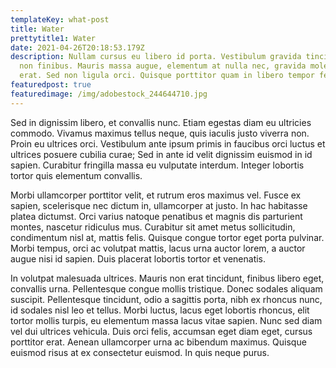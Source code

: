 ```yaml
---
templateKey: what-post
title: Water
prettytitle1: Water
date: 2021-04-26T20:18:53.179Z
description: Nullam cursus eu libero id porta. Vestibulum gravida tincidunt nibh
  non finibus. Mauris massa augue, elementum at nulla nec, gravida molestie
  erat. Sed non ligula orci. Quisque porttitor quam in libero tempor fermentum.
featuredpost: true
featuredimage: /img/adobestock_244644710.jpg
---
```


Sed in dignissim libero, et convallis nunc. Etiam egestas diam eu ultricies commodo. Vivamus maximus tellus neque, quis iaculis justo viverra non. Proin eu ultrices orci. Vestibulum ante ipsum primis in faucibus orci luctus et ultrices posuere cubilia curae; Sed in ante id velit dignissim euismod in id sapien. Curabitur fringilla massa eu vulputate interdum. Integer lobortis tortor quis elementum convallis.

Morbi ullamcorper porttitor velit, et rutrum eros maximus vel. Fusce ex sapien, scelerisque nec dictum in, ullamcorper at justo. In hac habitasse platea dictumst. Orci varius natoque penatibus et magnis dis parturient montes, nascetur ridiculus mus. Curabitur sit amet metus sollicitudin, condimentum nisl at, mattis felis. Quisque congue tortor eget porta pulvinar. Morbi tempus, orci ac volutpat mattis, lacus urna auctor lorem, a auctor augue nisi id sapien. Duis placerat lobortis tortor et venenatis.

In volutpat malesuada ultrices. Mauris non erat tincidunt, finibus libero eget, convallis urna. Pellentesque congue mollis tristique. Donec sodales aliquam suscipit. Pellentesque tincidunt, odio a sagittis porta, nibh ex rhoncus nunc, id sodales nisl leo et tellus. Morbi luctus, lacus eget lobortis rhoncus, elit tortor mollis turpis, eu elementum massa lacus vitae sapien. Nunc sed diam vel dui ultrices vehicula. Duis orci felis, accumsan eget diam eget, cursus porttitor erat. Aenean ullamcorper urna ac bibendum maximus. Quisque euismod risus at ex consectetur euismod. In quis neque purus.
